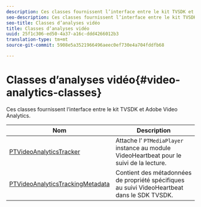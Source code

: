 ```yaml
---
description: Ces classes fournissent l’interface entre le kit TVSDK et Adobe Video Analytics.
seo-description: Ces classes fournissent l’interface entre le kit TVSDK et Adobe Video Analytics.
seo-title: Classes d’analyses vidéo
title: Classes d’analyses vidéo
uuid: 25f1c306-ed50-4a37-a16c-ddd4266012b3
translation-type: tm+mt
source-git-commit: 5908e5a3521966496aeec0ef730e4a704fddfb68

---
```



# Classes d’analyses vidéo{#video-analytics-classes}

Ces classes fournissent l’interface entre le kit TVSDK et Adobe Video Analytics.

| Nom | Description |
|---|---|
| [PTVideoAnalyticsTracker](https://help.adobe.com/en_US/primetime/api/psdk/vhl_tvsdk_ios/Classes/PTVideoAnalyticsTracker.html) | Attache l’ `PTMediaPlayer` instance au module VideoHeartbeat pour le suivi de la lecture. |
| [PTVideoAnalyticsTrackingMetadata](https://help.adobe.com/en_US/primetime/api/psdk/vhl_tvsdk_ios/Classes/PTVideoAnalyticsTrackingMetadata.html) | Contient des métadonnées de propriété spécifiques au suivi VideoHeartbeat dans le SDK TVSDK. |